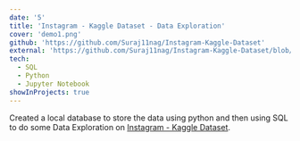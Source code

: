 ```yaml
---
date: '5'
title: 'Instagram - Kaggle Dataset - Data Exploration'
cover: 'demo1.png'
github: 'https://github.com/Suraj11nag/Instagram-Kaggle-Dataset'
external: 'https://github.com/Suraj11nag/Instagram-Kaggle-Dataset/blob/main/Queries'
tech:
  - SQL
  - Python
  - Jupyter Notebook
showInProjects: true
---
```


Created a local database to store the data using python and then using SQL to do some Data Exploration on [Instagram - Kaggle Dataset](https://github.com/Suraj11nag/Instagram-Kaggle-Dataset).
